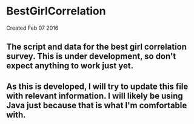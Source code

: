 # BestGirlCorrelation

Created Feb 07 2016

## The script and data for the best girl correlation survey. This is under development, so don't expect anything to work just yet.

## As this is developed, I will try to update this file with relevant information. I will likely be using Java just because that is what I'm comfortable with.